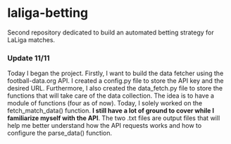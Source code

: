 # laliga-betting
Second repository dedicated to build an automated betting strategy for LaLiga matches.

### Update 11/11

Today I began the project. Firstly, I want to build the data fetcher using the football-data.org API. 
I created a config.py file to store the API key and the desired URL. Furthermore, I also created the data_fetch.py file to store the 
functions that will take care of the data collection. The idea is to have a module of functions (four as of now). Today, I solely worked
on the fetch_match_data() function. **I still have a lot of ground to cover while I familiarize myself with the API**. 
The two .txt files are output files that will help me better understand how the API requests works and how to configure the parse_data() function. 
